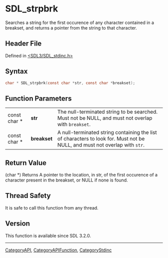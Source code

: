 # SDL_strpbrk

Searches a string for the first occurence of any character contained in a breakset, and returns a pointer from the string to that character.

## Header File

Defined in [<SDL3/SDL_stdinc.h>](https://github.com/libsdl-org/SDL/blob/main/include/SDL3/SDL_stdinc.h)

## Syntax

```c
char * SDL_strpbrk(const char *str, const char *breakset);
```

## Function Parameters

|              |              |                                                                                                                            |
| ------------ | ------------ | -------------------------------------------------------------------------------------------------------------------------- |
| const char * | **str**      | The null-terminated string to be searched. Must not be NULL, and must not overlap with `breakset`.                         |
| const char * | **breakset** | A null-terminated string containing the list of characters to look for. Must not be NULL, and must not overlap with `str`. |

## Return Value

(char *) Returns A pointer to the location, in str, of the first occurence
of a character present in the breakset, or NULL if none is found.

## Thread Safety

It is safe to call this function from any thread.

## Version

This function is available since SDL 3.2.0.

----
[CategoryAPI](CategoryAPI), [CategoryAPIFunction](CategoryAPIFunction), [CategoryStdinc](CategoryStdinc)

